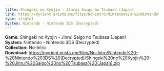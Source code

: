 ```yaml
---
title: Shingeki no Kyojin - Jinrui Saigo no Tsubasa (Japan)
link: https://myrient.erista.me/files/No-Intro/Nintendo%20-%20Nintendo%203DS%20(Decrypted)/Shingeki%20no%20Kyojin%20-%20Jinrui%20Saigo%20no%20Tsubasa%20(Japan).zip
type: single1
System: Nintendo - Nintendo 3DS (Decrypted)
---
```

<b>Game:</b> Shingeki no Kyojin - Jinrui Saigo no Tsubasa (Japan)<br>
<b>System:</b> Nintendo - Nintendo 3DS (Decrypted)<br>
<b>Collection:</b> No-Intro<br>
<b>Download:</b> https://myrient.erista.me/files/No-Intro/Nintendo%20-%20Nintendo%203DS%20(Decrypted)/Shingeki%20no%20Kyojin%20-%20Jinrui%20Saigo%20no%20Tsubasa%20(Japan).zip
